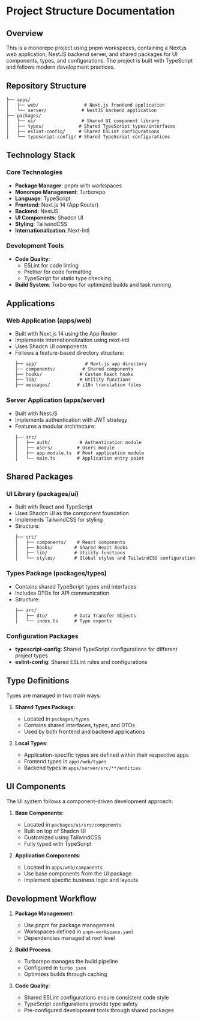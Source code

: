# Project Structure Documentation

## Overview

This is a monorepo project using pnpm workspaces, containing a Next.js web application, NestJS backend server, and shared packages for UI components, types, and configurations. The project is built with TypeScript and follows modern development practices.

## Repository Structure

```
├── apps/
│   ├── web/                 # Next.js frontend application
│   └── server/             # NestJS backend application
├── packages/
│   ├── ui/                 # Shared UI component library
│   ├── types/             # Shared TypeScript types/interfaces
│   ├── eslint-config/     # Shared ESLint configurations
│   └── typescript-config/ # Shared TypeScript configurations
```

## Technology Stack

### Core Technologies
- **Package Manager**: pnpm with workspaces
- **Monorepo Management**: Turborepo
- **Language**: TypeScript
- **Frontend**: Next.js 14 (App Router)
- **Backend**: NestJS
- **UI Components**: Shadcn UI
- **Styling**: TailwindCSS
- **Internationalization**: Next-Intl

### Development Tools
- **Code Quality**:
  - ESLint for code linting
  - Prettier for code formatting
  - TypeScript for static type checking
- **Build System**: Turborepo for optimized builds and task running

## Applications

### Web Application (apps/web)
- Built with Next.js 14 using the App Router
- Implements internationalization using next-intl
- Uses Shadcn UI components
- Follows a feature-based directory structure:
  ```
  ├── app/                  # Next.js app directory
  ├── components/          # Shared components
  ├── hooks/              # Custom React hooks
  ├── lib/                # Utility functions
  ├── messages/          # i18n translation files
  ```

### Server Application (apps/server)
- Built with NestJS
- Implements authentication with JWT strategy
- Features a modular architecture:
  ```
  ├── src/
  │   ├── auth/           # Authentication module
  │   ├── users/         # Users module
  │   ├── app.module.ts  # Root application module
  │   └── main.ts        # Application entry point
  ```

## Shared Packages

### UI Library (packages/ui)
- Built with React and TypeScript
- Uses Shadcn UI as the component foundation
- Implements TailwindCSS for styling
- Structure:
  ```
  ├── src/
  │   ├── components/    # React components
  │   ├── hooks/        # Shared React hooks
  │   ├── lib/          # Utility functions
  │   └── styles/       # Global styles and TailwindCSS configuration
  ```

### Types Package (packages/types)
- Contains shared TypeScript types and interfaces
- Includes DTOs for API communication
- Structure:
  ```
  ├── src/
  │   ├── dto/          # Data Transfer Objects
  │   └── index.ts      # Type exports
  ```

### Configuration Packages
- **typescript-config**: Shared TypeScript configurations for different project types
- **eslint-config**: Shared ESLint rules and configurations

## Type Definitions

Types are managed in two main ways:

1. **Shared Types Package**:
   - Located in `packages/types`
   - Contains shared interfaces, types, and DTOs
   - Used by both frontend and backend applications

2. **Local Types**:
   - Application-specific types are defined within their respective apps
   - Frontend types in `apps/web/types`
   - Backend types in `apps/server/src/**/entities`

## UI Components

The UI system follows a component-driven development approach:

1. **Base Components**:
   - Located in `packages/ui/src/components`
   - Built on top of Shadcn UI
   - Customized using TailwindCSS
   - Fully typed with TypeScript

2. **Application Components**:
   - Located in `apps/web/components`
   - Use base components from the UI package
   - Implement specific business logic and layouts

## Development Workflow

1. **Package Management**:
   - Use pnpm for package management
   - Workspaces defined in `pnpm-workspace.yaml`
   - Dependencies managed at root level

2. **Build Process**:
   - Turborepo manages the build pipeline
   - Configured in `turbo.json`
   - Optimizes builds through caching

3. **Code Quality**:
   - Shared ESLint configurations ensure consistent code style
   - TypeScript configurations provide type safety
   - Pre-configured development tools through shared packages